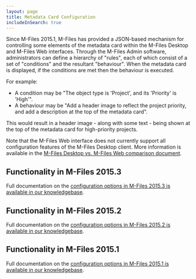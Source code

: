 ```yaml
---
layout: page
title: Metadata Card Configuration
includeInSearch: true
---
```


Since M-Files 2015.1, M-Files has provided a JSON-based mechanism for controlling some elements of the metadata card within the M-Files Desktop and M-Files Web interfaces.  Through the M-Files Admin software, administrators can define a hierarchy of "rules", each of which consist of a set of "conditions" and the resultant "behaviour".  When the metadata card is displayed, if the conditions are met then the behaviour is executed.

For example:
* A condition may be "The object type is 'Project', and its 'Priority' is 'High'".
* A behaviour may be "Add a header image to reflect the project priority, and add a description at the top of the metadata card".

This would result in a header image - along with some text - being shown at the top of the metadata card for high-priority projects.

<p class="note">Note that the M-Files Web interface does not currently support all configuration features of the M-Files Desktop client.  More information is available in the <a href="https://kb.cloudvault.m-files.com/Default.aspx?#3ECA226F-7B54-428B-B539-DE443E6134EC/object/E3847E26-5635-4386-A189-B9086FC9BEBA/latest">M-Files Desktop vs. M-Files Web comparison document</a>.</p>

## Functionality in M-Files 2015.3

<p class="note">Full documentation on the <a href="https://kb.cloudvault.m-files.com/Default.aspx?#3ECA226F-7B54-428B-B539-DE443E6134EC/object/52274027-E7F7-4CD3-B8BF-95071AD8090F/latest">configuration options in M-Files 2015.3 is available in our knowledgebase</a>.</p> 

## Functionality in M-Files 2015.2

<p class="note">Full documentation on the <a href="https://kb.cloudvault.m-files.com/Default.aspx?#3ECA226F-7B54-428B-B539-DE443E6134EC/object/06917B8A-8D5A-4F40-B09E-037EBCF376BA/latest">configuration options in M-Files 2015.2 is available in our knowledgebase</a>.</p> 

## Functionality in M-Files 2015.1

<p class="note">Full documentation on the <a href="https://kb.cloudvault.m-files.com/Default.aspx?#3ECA226F-7B54-428B-B539-DE443E6134EC/object/F4D36C6B-0D51-4F9A-A8FE-715F32541405/latest">configuration options in M-Files 2015.1 is available in our knowledgebase</a>.</p> 

